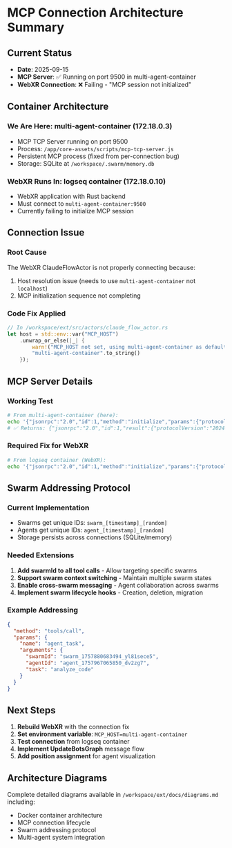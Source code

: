 # MCP Connection Architecture Summary

## Current Status
- **Date**: 2025-09-15
- **MCP Server**: ✅ Running on port 9500 in multi-agent-container
- **WebXR Connection**: ❌ Failing - "MCP session not initialized"

## Container Architecture

### We Are Here: multi-agent-container (172.18.0.3)
- MCP TCP Server running on port 9500
- Process: `/app/core-assets/scripts/mcp-tcp-server.js`
- Persistent MCP process (fixed from per-connection bug)
- Storage: SQLite at `/workspace/.swarm/memory.db`

### WebXR Runs In: logseq container (172.18.0.10)
- WebXR application with Rust backend
- Must connect to `multi-agent-container:9500`
- Currently failing to initialize MCP session

## Connection Issue

### Root Cause
The WebXR ClaudeFlowActor is not properly connecting because:
1. Host resolution issue (needs to use `multi-agent-container` not `localhost`)
2. MCP initialization sequence not completing

### Code Fix Applied
```rust
// In /workspace/ext/src/actors/claude_flow_actor.rs
let host = std::env::var("MCP_HOST")
    .unwrap_or_else(|_| {
        warn!("MCP_HOST not set, using multi-agent-container as default");
        "multi-agent-container".to_string()
    });
```

## MCP Server Details

### Working Test
```bash
# From multi-agent-container (here):
echo '{"jsonrpc":"2.0","id":1,"method":"initialize","params":{"protocolVersion":"2024-11-05"}}' | nc localhost 9500
# ✅ Returns: {"jsonrpc":"2.0","id":1,"result":{"protocolVersion":"2024-11-05","serverInfo":{"name":"claude-flow","version":"2.0.0-alpha.101"}}}
```

### Required Fix for WebXR
```bash
# From logseq container (WebXR):
echo '{"jsonrpc":"2.0","id":1,"method":"initialize","params":{"protocolVersion":"2024-11-05"}}' | nc multi-agent-container 9500
```

## Swarm Addressing Protocol

### Current Implementation
- Swarms get unique IDs: `swarm_[timestamp]_[random]`
- Agents get unique IDs: `agent_[timestamp]_[random]`
- Storage persists across connections (SQLite/memory)

### Needed Extensions
1. **Add swarmId to all tool calls** - Allow targeting specific swarms
2. **Support swarm context switching** - Maintain multiple swarm states
3. **Enable cross-swarm messaging** - Agent collaboration across swarms
4. **Implement swarm lifecycle hooks** - Creation, deletion, migration

### Example Addressing
```json
{
  "method": "tools/call",
  "params": {
    "name": "agent_task",
    "arguments": {
      "swarmId": "swarm_1757880683494_yl81sece5",
      "agentId": "agent_1757967065850_dv2zg7",
      "task": "analyze_code"
    }
  }
}
```

## Next Steps

1. **Rebuild WebXR** with the connection fix
2. **Set environment variable**: `MCP_HOST=multi-agent-container`
3. **Test connection** from logseq container
4. **Implement UpdateBotsGraph** message flow
5. **Add position assignment** for agent visualization

## Architecture Diagrams
Complete detailed diagrams available in `/workspace/ext/docs/diagrams.md` including:
- Docker container architecture
- MCP connection lifecycle
- Swarm addressing protocol
- Multi-agent system integration